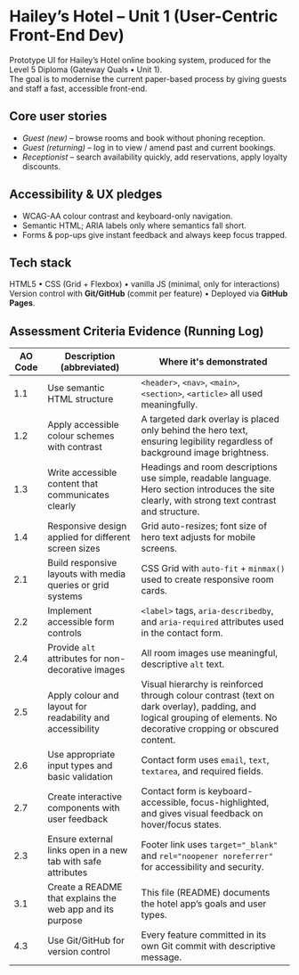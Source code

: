 # Hailey’s Hotel – Unit 1 (User-Centric Front-End Dev)

Prototype UI for Hailey’s Hotel online booking system, produced for the Level 5 Diploma (Gateway Quals • Unit 1).  
The goal is to modernise the current paper-based process by giving guests and staff a fast, accessible front-end.

## Core user stories
* *Guest (new)* – browse rooms and book without phoning reception.  
* *Guest (returning)* – log in to view / amend past and current bookings.  
* *Receptionist* – search availability quickly, add reservations, apply loyalty discounts.

## Accessibility & UX pledges
* WCAG-AA colour contrast and keyboard-only navigation.  
* Semantic HTML; ARIA labels only where semantics fall short.  
* Forms & pop-ups give instant feedback and always keep focus trapped.

## Tech stack
HTML5 • CSS (Grid + Flexbox) • vanilla JS (minimal, only for interactions)  
Version control with **Git/GitHub** (commit per feature) • Deployed via **GitHub Pages**.


## Assessment Criteria Evidence (Running Log)

| AO Code | Description (abbreviated)                                                 | Where it's demonstrated                        |
|---------|----------------------------------------------------------------------------|------------------------------------------------|
| 1.1     | Use semantic HTML structure                                               | `<header>`, `<nav>`, `<main>`, `<section>`, `<article>` all used meaningfully. |
| 1.2     | Apply accessible colour schemes with contrast                             | A targeted dark overlay is placed only behind the hero text, ensuring legibility regardless of background image brightness. |
| 1.3     | Write accessible content that communicates clearly                        | Headings and room descriptions use simple, readable language. Hero section introduces the site clearly, with strong text contrast and structure. |
| 1.4     | Responsive design applied for different screen sizes                      | Grid auto-resizes; font size of hero text adjusts for mobile screens. |
| 2.1     | Build responsive layouts with media queries or grid systems               | CSS Grid with `auto-fit` + `minmax()` used to create responsive room cards. |
| 2.2     | Implement accessible form controls                                        | `<label>` tags, `aria-describedby`, and `aria-required` attributes used in the contact form. |
| 2.4     | Provide `alt` attributes for non-decorative images                        | All room images use meaningful, descriptive `alt` text. |
| 2.5     | Apply colour and layout for readability and accessibility                | Visual hierarchy is reinforced through colour contrast (text on dark overlay), padding, and logical grouping of elements. No decorative cropping or obscured content. |
| 2.6     | Use appropriate input types and basic validation                          | Contact form uses `email`, `text`, `textarea`, and required fields. |
| 2.7     | Create interactive components with user feedback                          | Contact form is keyboard-accessible, focus-highlighted, and gives visual feedback on hover/focus states. |
| 2.3     | Ensure external links open in a new tab with safe attributes              | Footer link uses `target="_blank"` and `rel="noopener noreferrer"` for accessibility and security. |
| 3.1     | Create a README that explains the web app and its purpose                 | This file (README) documents the hotel app’s goals and user types. |
| 4.3     | Use Git/GitHub for version control                                        | Every feature committed in its own Git commit with descriptive message. |
